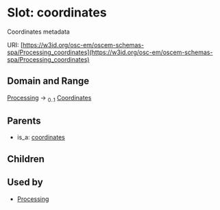 
# Slot: coordinates

Coordinates metadata

URI: [https://w3id.org/osc-em/oscem-schemas-spa/Processing_coordinates](https://w3id.org/osc-em/oscem-schemas-spa/Processing_coordinates)


## Domain and Range

[Processing](Processing.md) &#8594;  <sub>0..1</sub> [Coordinates](Coordinates.md)

## Parents

 *  is_a: [coordinates](coordinates.md)

## Children


## Used by

 * [Processing](Processing.md)
